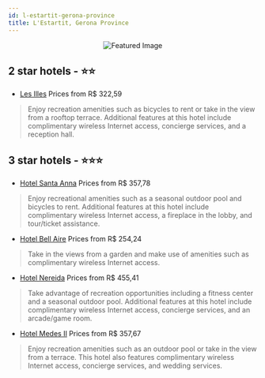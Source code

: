 ```yaml
---
id: l-estartit-gerona-province
title: L'Estartit, Gerona Province
---
```


<center><img src="https://i.travelapi.com/hotels/2000000/1940000/1938000/1937963/25870eeb_z.jpg" alt="Featured Image" /></center>


##  2 star hotels - ⭐️⭐️

-    [Les Illes](https://us.hurb.com/hotels/l-estartit/les-illes-JNP-JP976355?cmp=18055) Prices from R$ 322,59
   > Enjoy recreation amenities such as bicycles to rent or take in the view from a rooftop terrace. Additional features at this hotel include complimentary wireless Internet access, concierge services, and a reception hall.

##  3 star hotels - ⭐️⭐️⭐️

-    [Hotel Santa Anna](https://us.hurb.com/hotels/l-estartit/hotel-santa-anna-JNP-JP300724?cmp=18055) Prices from R$ 357,78
   > Enjoy recreational amenities such as a seasonal outdoor pool and bicycles to rent. Additional features at this hotel include complimentary wireless Internet access, a fireplace in the lobby, and tour/ticket assistance.
-    [Hotel Bell Aire](https://us.hurb.com/hotels/l-estartit/hotel-bell-aire-JNP-JP223189?cmp=18055) Prices from R$ 254,24
   > Take in the views from a garden and make use of amenities such as complimentary wireless Internet access.
-    [Hotel Nereida](https://us.hurb.com/hotels/l-estartit/hotel-nereida-JNP-JP032300?cmp=18055) Prices from R$ 455,41
   > Take advantage of recreation opportunities including a fitness center and a seasonal outdoor pool. Additional features at this hotel include complimentary wireless Internet access, concierge services, and an arcade/game room.
-    [Hotel Medes II](https://us.hurb.com/hotels/l-estartit/hotel-medes-ii-JNP-JP291273?cmp=18055) Prices from R$ 357,67
   > Enjoy recreation amenities such as an outdoor pool or take in the view from a terrace. This hotel also features complimentary wireless Internet access, concierge services, and wedding services.
